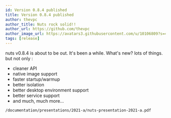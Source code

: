 ```yaml
---
id: Version 0.8.4 published
title: Version 0.8.4 published
author: thevpc
author_title: Nuts rock solid!!
author_url: https://github.com/thevpc
author_image_url: https://avatars3.githubusercontent.com/u/10106809?s=460&u=28d1736bdf0b6e6f81981b3a2ebbd2db369b25c8&v=4
tags: [release]
---
```


nuts v0.8.4 is about to be out. It's been a while. 
What's new? lots of things. but not only :
* cleaner API
* native image support
* faster startup/warmup
* better isolation
* better desktop environment support
* better service support
* and much, much more...

```
/documentation/presentations/2021-a/nuts-presentation-2021-a.pdf
```

